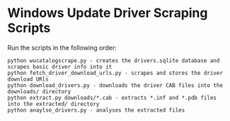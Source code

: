 # Windows Update Driver Scraping Scripts

Run the scripts in the following order:

```
python wucatalogscrape.py - creates the drivers.sqlite database and scrapes basic driver info into it
python fetch_driver_download_urls.py - scrapes and stores the driver download URls
python download_drivers.py - downloads the driver CAB files into the downloads/ directory
python extract.py downloads/*.cab - extracts *.inf and *.pdb files into the extracted/ directory
python anaylse_drivers.py - analyses the extracted files
```

